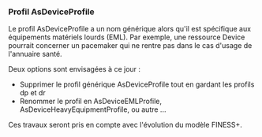 ### Profil AsDeviceProfile

Le profil AsDeviceProfile a un nom générique alors qu'il est spécifique aux équipements matériels lourds (EML). Par exemple, une ressource Device pourrait concerner un pacemaker qui ne rentre pas dans le cas d'usage de l'annuaire santé.

Deux options sont envisagées à ce jour :

* Supprimer le profil générique AsDeviceProfile tout en gardant les profils dp et dr
* Renommer le profil en AsDeviceEMLProfile, AsDeviceHeavyEquipmentProfile, ou autre ...

Ces travaux seront pris en compte avec l'évolution du modèle FINESS+.
